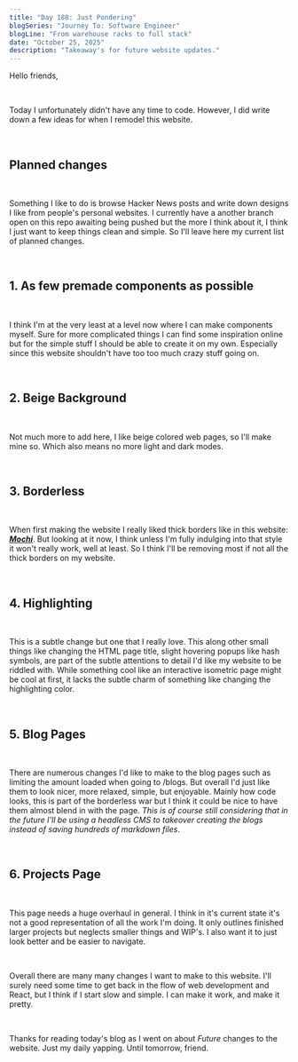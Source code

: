 ```yaml
---
title: "Day 188: Just Pondering"
blogSeries: "Journey To: Software Engineer"
blogLine: "From warehouse racks to full stack"
date: "October 25, 2025"
description: "Takeaway's for future website updates."
---
```


Hello friends,

<br>

Today I unfortunately didn't have any time to code. However, I did write down a few ideas for when I remodel this website.

<br>

## Planned changes

<br>

Something I like to do is browse Hacker News posts and write down designs I like from people's personal websites. I currently have a another branch open on this repo awaiting being pushed but the more I think about it, I think I just want to keep things clean and simple. So I'll leave here my current list of planned changes.

<br>

## 1. As few premade components as possible

<br>

I think I'm at the very least at a level now where I can make components myself. Sure for more complicated things I can find some inspiration online but for the simple stuff I should be able to create it on my own. Especially since this website shouldn't have too too much crazy stuff going on.

<br>

## 2. Beige Background

<br>

Not much more to add here, I like beige colored web pages, so I'll make mine so. Which also means no more light and dark modes.

<br>

## 3. Borderless

<br>

When first making the website I really liked thick borders like in this website: ***[Mochi](https://shoppu.mochi.at)***. But looking at it now, I think unless I'm fully indulging into that style it won't really work, well at least. So I think I'll be removing most if not all the thick borders on my website.

<br>

## 4. Highlighting

<br>

This is a subtle change but one that I really love. This along other small things like changing the HTML page title, slight hovering popups like hash symbols, are part of the subtle attentions to detail I'd like my website to be riddled with. While something cool like an interactive isometric page might be cool at first, it lacks the subtle charm of something like changing the highlighting color.

<br>

## 5. Blog Pages

<br>

There are numerous changes I'd like to make to the blog pages such as limiting the amount loaded when going to /blogs. But overall I'd just like them to look nicer, more relaxed, simple, but enjoyable. Mainly how code looks, this is part of the borderless war but I think it could be nice to have them almost blend in with the page. *This is of course still considering that in the future I'll be using a headless CMS to takeover creating the blogs instead of saving hundreds of markdown files*.

<br>

## 6. Projects Page

<br>

This page needs a huge overhaul in general. I think in it's current state it's not a good representation of all the work I'm doing. It only outlines finished larger projects but neglects smaller things and WIP's. I also want it to just look better and be easier to navigate. 

<br>

Overall there are many many changes I want to make to this website. I'll surely need some time to get back in the flow of web development and React, but I think if I start slow and simple. I can make it work, and make it pretty.

<br>

Thanks for reading today's blog as I went on about *Future* changes to the website. Just my daily yapping. Until tomorrow, friend.